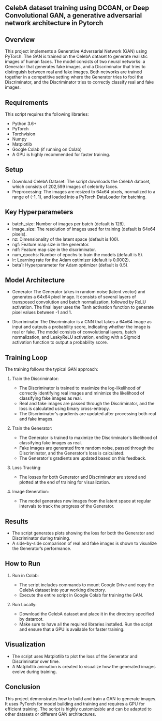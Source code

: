 ## CelebA dataset training using DCGAN, or Deep Convolutional GAN, a generative adversarial network architecture in Pytorch

## Overview

This project implements a Generative Adversarial Network (GAN) using PyTorch. The GAN is trained on the CelebA dataset to generate realistic images of human faces. The model consists of two neural networks: a Generator that generates fake images, and a Discriminator that tries to distinguish between real and fake images. Both networks are trained together in a competitive setting where the Generator tries to fool the Discriminator, and the Discriminator tries to correctly classify real and fake images.

## Requirements

This script requires the following libraries:

* Python 3.6+
* PyTorch
* Torchvision
* Numpy
* Matplotlib
* Google Colab (if running on Colab)
* A GPU is highly recommended for faster training.

## Setup

* Download CelebA Dataset: The script downloads the CelebA dataset, which consists of 202,599 images of celebrity faces.
* Preprocessing: The images are resized to 64x64 pixels, normalized to a range of (-1, 1), and loaded into a PyTorch DataLoader for batching.

## Key Hyperparameters

* batch_size: Number of images per batch (default is 128).
* image_size: The resolution of images used for training (default is 64x64 pixels).
* nz: Dimensionality of the latent space (default is 100).
* ngf: Feature map size in the generator.
* ndf: Feature map size in the discriminator.
* num_epochs: Number of epochs to train the models (default is 5).
* lr: Learning rate for the Adam optimizer (default is 0.0002).
* beta1: Hyperparameter for Adam optimizer (default is 0.5).

## Model Architecture

* Generator
The Generator takes in random noise (latent vector) and generates a 64x64 pixel image. It consists of several layers of transposed convolution and batch normalization, followed by ReLU activation. The final layer uses the Tanh activation function to generate pixel values between -1 and 1.

* Discriminator
The Discriminator is a CNN that takes a 64x64 image as input and outputs a probability score, indicating whether the image is real or fake. The model consists of convolutional layers, batch normalization, and LeakyReLU activation, ending with a Sigmoid activation function to output a probability score.

## Training Loop

The training follows the typical GAN approach:

1. Train the Discriminator:

    * The Discriminator is trained to maximize the log-likelihood of correctly identifying real images and minimize the likelihood of classifying fake images as real.
    * Real and fake images are passed through the Discriminator, and the loss is calculated using binary cross-entropy.
    * The Discriminator's gradients are updated after processing both real and fake images.

2. Train the Generator:

    * The Generator is trained to maximize the Discriminator's likelihood of classifying fake images as real.
    * Fake images are generated from random noise, passed through the Discriminator, and the Generator's loss is calculated.
    * The Generator's gradients are updated based on this feedback.

3. Loss Tracking:

    * The losses for both Generator and Discriminator are stored and plotted at the end of training for visualization.

4. Image Generation:

    * The model generates new images from the latent space at regular intervals to track the progress of the Generator.

## Results

* The script generates plots showing the loss for both the Generator and Discriminator during training.
* A side-by-side comparison of real and fake images is shown to visualize the Generator’s performance.
## How to Run

1. Run in Colab:

    * The script includes commands to mount Google Drive and copy the CelebA dataset into your working directory.
    * Execute the entire script in Google Colab for training the GAN.

2. Run Locally:

    * Download the CelebA dataset and place it in the directory specified by dataroot.
    * Make sure to have all the required libraries installed.
Run the script and ensure that a GPU is available for faster training.

## Visualization

* The script uses Matplotlib to plot the loss of the Generator and Discriminator over time.
* A Matplotlib animation is created to visualize how the generated images evolve during training.

## Conclusion

This project demonstrates how to build and train a GAN to generate images. It uses PyTorch for model building and training and requires a GPU for efficient training. The script is highly customizable and can be adapted to other datasets or different GAN architectures.